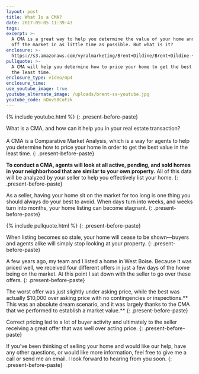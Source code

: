 ```yaml
---
layout: post
title: What Is a CMA?
date: 2017-09-05 11:39:43
tags:
excerpt: >-
  A CMA is a great way to help you determine the value of your home and get it
  off the market in as little time as possible. But what is it?
enclosure: >-
  https://s3.amazonaws.com/vyralmarketing/Brent+Dildine/Brent+Dildine-+What+Is+a+CMA%253F.mp4
pullquote: >-
  A CMA will help you determine how to price your home to get the best value in
  the least time.
enclosure_type: video/mp4
enclosure_time:
use_youtube_image: true
youtube_alternate_image: /uploads/brent-ss-youtube.jpg
youtube_code: nDnv58CoFzk
---
```



{% include youtube.html %}
{: .present-before-paste}

What is a CMA, and how can it help you in your real estate transaction?
<br>
<br>A CMA is a Comparative Market Analysis, which is a way for agents to help you determine how to price your home in order to get the best value in the least time.
{: .present-before-paste}

**To conduct a CMA, agents will look at all active, pending, and sold homes in your neighborhood that are similar to your own property.** All of this data will be analyzed by your seller to help you effectively list your home.
{: .present-before-paste}

As a seller, having your home sit on the market for too long is one thing you should always do your best to avoid. When days turn into weeks, and weeks turn into months, your home listing can become stagnant.
{: .present-before-paste}

{% include pullquote.html %}
{: .present-before-paste}

When listing becomes so stale, your home will cease to be shown—buyers and agents alike will simply stop looking at your property.
{: .present-before-paste}

A few years ago, my team and I listed a home in West Boise. Because it was priced well, we received four different offers in just a few days of the home being on the market. At this point I sat down with the seller to go over these offers.
{: .present-before-paste}

The worst offer was just slightly under asking price, while the best was actually $10,000 over asking price with no contingencies or inspections.\*\* This was an absolute dream scenario, and it was largely thanks to the CMA that we performed to establish a market value.\*\*
{: .present-before-paste}

Correct pricing led to a lot of buyer activity and ultimately to the seller receiving a great offer that was well over acting price.
{: .present-before-paste}

If you’ve been thinking of selling your home and would like our help, have any other questions, or would like more information, feel free to give me a call or send me an email. I look forward to hearing from you soon.
{: .present-before-paste}